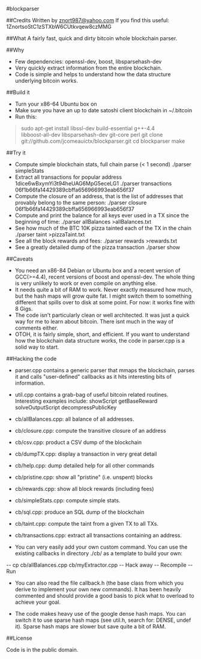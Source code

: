 #blockparser

##Credits
Written by znort987@yahoo.com
If you find this useful: 1ZnortsoStC1zSTXbW6CUtkvqew8czMMG

##What
A fairly fast, quick and dirty bitcoin whole blockchain parser.

##Why
- Few dependencies: openssl-dev, boost, libsparsehash-dev
- Very quickly extract information from the entire blockchain.
- Code is simple and helps to understand how the data structure underlying bitcoin works.

##Build it
- Turn your x86-64 Ubuntu box on
- Make sure you have an up to date satoshi client blockchain in ~/.bitcoin
- Run this:
> sudo apt-get install libssl-dev build-essential g++-4.4 \
>  libboost-all-dev libsparsehash-dev git-core perl
> git clone git://github.com/jcomeauictx/blockparser.git
> cd blockparser
> make

##Try it
- Compute simple blockchain stats, full chain parse (< 1 second)
            ./parser simpleStats
- Extract all transactions for popular address 1dice6wBxymYi3t94heUAG6MpG5eceLG1
            ./parser transactions 06f1b66fa14429389cbffa656966993eab656f37
- Compute the closure of an address, that is the list of addresses that
  provably belong to the same person:
            ./parser closure 06f1b66fa14429389cbffa656966993eab656f37
- Compute and print the balance for all keys ever used in a TX since the
  beginning of time:
            ./parser allBalances >allBalances.txt
- See how much of the BTC 10K pizza tainted each of the TX in the chain
            ./parser taint >pizzaTaint.txt
- See all the block rewards and fees:
            ./parser rewards >rewards.txt
- See a greatly detailed dump of the pizza transaction
            ./parser show

##Caveats
- You need an x86-84 Debian or Ubuntu box and a recent version of
  GCC(>=4.4), recent versions of boost and openssl-dev. The whole
  thing is very unlikely to work or even compile on anything else.
- It needs quite a bit of RAM to work. Never exactly measured how
  much, but the hash maps will grow quite fat. I might switch them
  to something different that spills over to disk at some
  point. For now: it works fine with 8 Gigs.
- The code isn't particularly clean or well architected. It was just
  a quick way for me to learn about bitcoin. There isnt much in
  the way of comments either.
- OTOH, it is fairly simple, short, and efficient. If you want to
  understand how the blockchain data structure works, the code 
  in parser.cpp is a solid way to start.

##Hacking the code
- parser.cpp contains a generic parser that mmaps the blockchain, 
  parses it and calls "user-defined" callbacks as it hits interesting
  bits of information.
- util.cpp contains a grab-bag of useful bitcoin related routines.
  Interesting examples include:
           showScript
           getBaseReward
           solveOutputScript
           decompressPublicKey
- cb/allBalances.cpp: all balance of all addresses.
- cb/closure.cpp: compute the transitive closure of an address
- cb/csv.cpp: product a CSV dump of the blockchain
- cb/dumpTX.cpp: display a transaction in very great detail
- cb/help.cpp: dump detailed help for all other commands
- cb/pristine.cpp: show all "pristine" (i.e. unspent) blocks
- cb/rewards.cpp: show all block rewards (including fees)
- cb/simpleStats.cpp: compute simple stats.
- cb/sql.cpp: produce an SQL dump of the blockchain
- cb/taint.cpp: compute the taint from a given TX to all TXs.
- cb/transactions.cpp: extract all transactions containing an address.

- You can very easily add your own custom command. You can use
  the existing callbacks in directory ./cb/ as a template to
  build your own:

-- cp cb/allBalances.cpp cb/myExtractor.cpp
-- Hack away
-- Recompile
-- Run

- You can also read the file callback.h (the base class from which
  you derive to implement your own new commands). It has been 
  heavily commented and should provide a good basis to pick what
  to overload to achieve your goal.

- The code makes heavy use of the google dense hash maps. You can
  switch it to use sparse hash maps (see util.h, search for: 
  DENSE, undef it). Sparse hash maps are slower but save quite a
  bit of RAM.

##License

Code is in the public domain.
